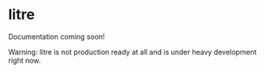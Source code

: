 # litre

Documentation coming soon!

Warning: litre is not production ready at all and is under heavy development right now.
